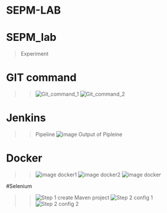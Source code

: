 # SEPM-LAB
# SEPM_lab
> Experiment

# GIT command
>>![Git_command_1](https://user-images.githubusercontent.com/98691410/232246132-e295d0c5-c451-4369-8b43-cb399aef8195.jpeg)
>>![Git_command_2](https://user-images.githubusercontent.com/98691410/232246143-4764fc77-ada2-497a-b646-700eb71ed0ea.jpeg)


# Jenkins
>> Pipeline
>> ![image](https://user-images.githubusercontent.com/98691410/221517142-cfb26bac-49df-4bc7-bdaa-4a4026000604.png)
>> Output of Pipleine

# Docker
>>![image docker1](https://user-images.githubusercontent.com/98691410/232245879-fa1a8036-98fc-47db-8c2a-4657ac4a5450.png)
>>![image docker2](https://user-images.githubusercontent.com/98691410/232245913-91a6cc29-0126-44c1-9924-09dffe082842.png)
>>![image docker](https://user-images.githubusercontent.com/98691410/232245975-36820913-0a53-4697-b83c-3a3c1e436455.png)

#Selenium
>>![Step 1 create Maven project](https://user-images.githubusercontent.com/100755425/233176735-ef6de66a-6d0f-4029-83b9-8ccf3985bf82.png)
>>![Step 2 config 1](https://user-images.githubusercontent.com/100755425/233176776-3dbd20bd-fb04-4b21-af1b-02edce8e8347.png)
>>![Step 2 config 2](https://user-images.githubusercontent.com/100755425/233176806-5ca4c232-a651-46bc-86c0-c3c929dbd4a4.png)
